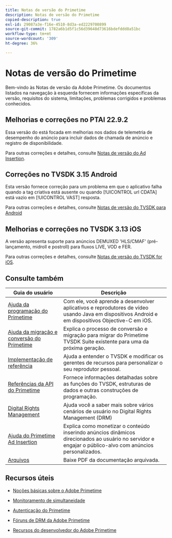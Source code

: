 ```yaml
---
title: Notas de versão do Primetime
description: Notas de versão do Primetime
copied-description: true
exl-id: 29087a3e-f16e-4510-8d3a-ed2229700899
source-git-commit: 1782a6b1d5f1c56d39648d73616bdefddd8a51bc
workflow-type: tm+mt
source-wordcount: '309'
ht-degree: 36%

---
```


# Notas de versão do Primetime

Bem-vindo às Notas de versão da Adobe Primetime. Os documentos listados na navegação à esquerda fornecem informações específicas da versão, requisitos do sistema, limitações, problemas corrigidos e problemas conhecidos.

## Melhorias e correções no PTAI 22.9.2

Essa versão do está focada em melhorias nos dados de telemetria de desempenho do anúncio para incluir dados de chamada de anúncio e registro de disponibilidade.

Para outras correções e detalhes, consulte [Notas de versão do Ad Insertion](/help/release-notes/ptai-22x-release-notes.md).

## Correções no TVSDK 3.15 Android

Esta versão fornece correção para um problema em que o aplicativo falha quando a tag criativa está ausente ou quando [!UICONTROL url CDATA] está vazio em [!UICONTROL VAST] resposta.

Para outras correções e detalhes, consulte [Notas de versão do TVSDK para Android](/help/release-notes/tvsdk-3x-android.md)

## Melhorias e correções no TVSDK 3.13 iOS

A versão apresenta suporte para anúncios DEMUXED &#39;HLS/CMAF&#39; (pré-lançamento, midroll e postroll) para fluxos LIVE, VOD e FER.

Para outras correções e detalhes, consulte [Notas de versão do TVSDK for iOS](../release-notes/tvsdk-3x-ios.md).

## Consulte também

| Guia do usuário | Descrição |
|--- |--- |
| [Ajuda da programação do Primetime](/help/programming/home.md) | Com ele, você aprende a desenvolver aplicativos e reprodutores de vídeo usando Java em dispositivos Android e em dispositivos Objective-C em iOS. |
| [Ajuda da migração e conversão do Primetime](/help/migration-guides/home.md) | Explica o processo de conversão e migração para migrar do Primetime TVSDK Suite existente para uma da próxima geração. |
| [Implementação de referência](/help/android-reference-implementation/home.md) | Ajuda a entender o TVSDK e modificar os gerentes de recursos para personalizar o seu reprodutor pessoal. |
| [Referências da API do Primetime](/help/reference/api-references.md) | Fornece informações detalhadas sobre as funções do TVSDK, estruturas de dados e outras construções de programação. |
| [Digital Rights Management](/help/digital-rights-management/home.md) | Ajuda você a saber mais sobre vários cenários de usuário no Digital Rights Management (DRM) |
| [Ajuda do Primetime Ad Insertion](/help/primetime-ad-insertion/home.md) | Explica como monetizar o conteúdo inserindo anúncios dinâmicos direcionados ao usuário no servidor e engajar o público-alvo com anúncios personalizados. |
| [Arquivos](https://helpx.adobe.com/primetime/archives.html) | Baixe PDF da documentação arquivada. |

## Recursos úteis

* [Noções básicas sobre o Adobe Primetime](https://www.adobe.com/in/marketing/primetime.html)

* [Monitoramento de simultaneidade](https://tve.helpdocsonline.com/concurrency-monitoring-introduction)

* [Autenticação do Primetime](https://tve.helpdocsonline.com/home)

* [Fóruns de DRM da Adobe Primetime](https://forums.adobe.com/community/adobe_access)

* [Recursos do desenvolvedor do Adobe Primetime](https://www.adobe.com/devnet/primetime.html)
